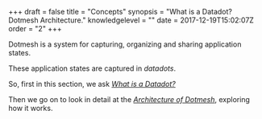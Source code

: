 +++
draft = false
title = "Concepts"
synopsis = "What is a Datadot? Dotmesh Architecture."
knowledgelevel = ""
date = 2017-12-19T15:02:07Z
order = "2"
+++

Dotmesh is a system for capturing, organizing and sharing application states.

These application states are captured in _datadots_.

So, first in this section, we ask [_What is a Datadot?_](/concepts/what-is/)

Then we go on to look in detail at the [_Architecture of Dotmesh_](/concepts/architecture/), exploring how it works.

